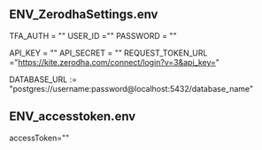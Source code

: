 ## ENV_ZerodhaSettings.env

TFA_AUTH = ""
USER_ID =""
PASSWORD = ""

API_KEY = ""
API_SECRET = ""
REQUEST_TOKEN_URL ="https://kite.zerodha.com/connect/login?v=3&api_key="

DATABASE_URL := "postgres://username:password@localhost:5432/database_name"

## ENV_accesstoken.env

accessToken=""
